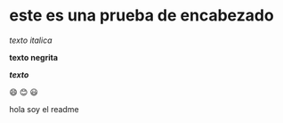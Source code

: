 # este es una prueba de encabezado

*texto italica*


**texto negrita**

***texto***

 :smile:
 :blush:
 :smiley:


hola soy el readme
